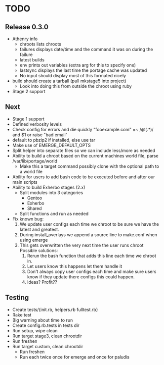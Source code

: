 TODO
=====

Release 0.3.0
--------------
* Athenry info
    - chroots lists chroots
    - failures displays date/time and the command it was on during the failure
    - latest builds
    - env prints out variables (extra arg for this to specify one)
    - lastsync displays the last time the portage cache was updated
    - No input should display most of this formated nicely
* build should create a tarball (pull mkstage5 into project)
    - Look into doing this from outside the chroot using ruby
* Stage 2 support

Next
----
* Stage 1 support
* Defined verbosity levels
* Check config for errors and die quickly 
    "fooexample.com" =~ /@(.*)/ and $1 or raise "bad email" 
* default to pbzip2 if installed, else use tar
* Make use of EMERGE\_DEFAULT\_OPTS
* Split helper into separate files so we can include less/more as needed
* Ability to build a chroot based on the current machines world file, parse /var/lib/portage/world
    - Make this a target command possibly clone with the optional path to a world file
* Ability for users to add bash code to be executed before and after our main scripts
* Ability to build Exherbo stages (2.x)
    - Split modules into 3 categories
        - Gentoo
        - Exherbo
        - Shared
    - Split functions and run as needed
* Fix known bug:
   1. We update user configs each time we chroot to be sure we have the latest and greatest.
   2. During install_overlays we append a source line to make.conf when using emerge
   3. This gets overwritten the very next time the user runs chroot
      Possible solutions:
      1. Rerun the bash function that adds this line each time we chroot in.
      2. Let users know this happens let them handle it
      3. Don't always copy user configs each time and make sure users know if they update 
         there configs this could happen.
      4. Ideas? Profit??

Testing
-------
* Create tests/{init.rb, helpers.rb fulltest.rb}
* Rake test
* Big warning about time to run
* Create config.rb.tests in tests dir
* Run setup, wipe clean
* Run target stage3, clean chrootdir
* Run freshen
* Run target custom, clean chrootdir
    - Run freshen
    - Run each twice once for emerge and once for paludis

